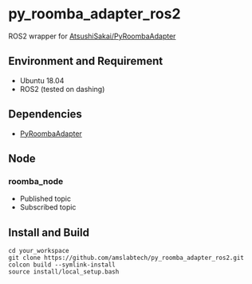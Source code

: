 # py_roomba_adapter_ros2
ROS2 wrapper for [AtsushiSakai/PyRoombaAdapter](https://github.com/AtsushiSakai/PyRoombaAdapter)

## Environment and Requirement
- Ubuntu 18.04
- ROS2 (tested on dashing)

## Dependencies
- [PyRoombaAdapter](https://github.com/AtsushiSakai/PyRoombaAdapter)

## Node
### roomba_node
- Published topic
- Subscribed topic

## Install and Build
```
cd your_workspace
git clone https://github.com/amslabtech/py_roomba_adapter_ros2.git
colcon build --symlink-install
source install/local_setup.bash
```
